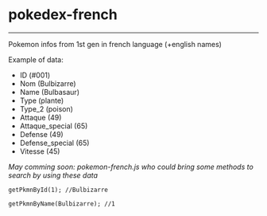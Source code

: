 # pokedex-french
***
Pokemon infos from 1st gen in french language (+english names)

Example of data:
- ID (#001)
- Nom (Bulbizarre)
- Name (Bulbasaur)
- Type (plante)
- Type_2 (poison)
- Attaque (49)
- Attaque_special (65)
- Defense (49)
- Defense_special (65)
- Vitesse (45)

*May comming soon: pokemon-french.js who could bring some methods to search by using these data*

`` getPkmnById(1); //Bulbizarre ``

`` getPkmnByName(Bulbizarre); //1 ``
